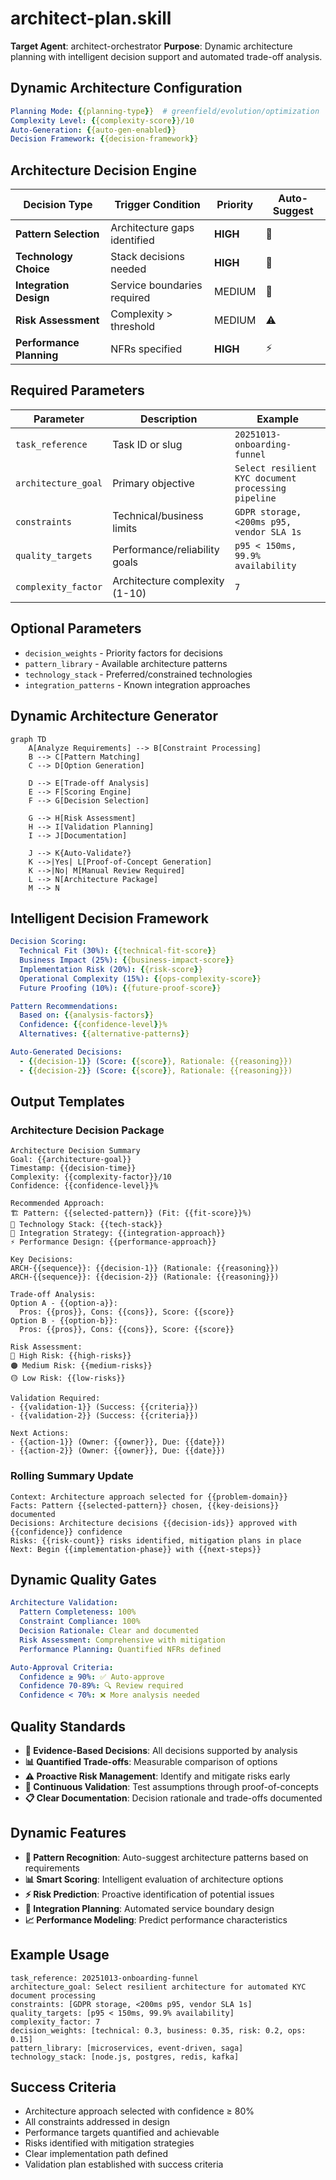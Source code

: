 # architect-plan.skill

**Target Agent**: architect-orchestrator
**Purpose**: Dynamic architecture planning with intelligent decision support and automated trade-off analysis.

## Dynamic Architecture Configuration
```yaml
Planning Mode: {{planning-type}}  # greenfield/evolution/optimization
Complexity Level: {{complexity-score}}/10
Auto-Generation: {{auto-gen-enabled}}
Decision Framework: {{decision-framework}}
```

## Architecture Decision Engine
| Decision Type | Trigger Condition | Priority | Auto-Suggest |
|---|---|---|---|
| **Pattern Selection** | Architecture gaps identified | **HIGH** | 🎯 |
| **Technology Choice** | Stack decisions needed | **HIGH** | 🔧 |
| **Integration Design** | Service boundaries required | MEDIUM | 🔗 |
| **Risk Assessment** | Complexity > threshold | MEDIUM | ⚠️ |
| **Performance Planning** | NFRs specified | **HIGH** | ⚡ |

## Required Parameters
| Parameter | Description | Example |
|---|---|---|
| `task_reference` | Task ID or slug | `20251013-onboarding-funnel` |
| `architecture_goal` | Primary objective | `Select resilient KYC document processing pipeline` |
| `constraints` | Technical/business limits | `GDPR storage, <200ms p95, vendor SLA 1s` |
| `quality_targets` | Performance/reliability goals | `p95 < 150ms, 99.9% availability` |
| `complexity_factor` | Architecture complexity (1-10) | `7` |

## Optional Parameters
- `decision_weights` - Priority factors for decisions
- `pattern_library` - Available architecture patterns
- `technology_stack` - Preferred/constrained technologies
- `integration_patterns` - Known integration approaches

## Dynamic Architecture Generator
```mermaid
graph TD
    A[Analyze Requirements] --> B[Constraint Processing]
    B --> C[Pattern Matching]
    C --> D[Option Generation]

    D --> E[Trade-off Analysis]
    E --> F[Scoring Engine]
    F --> G[Decision Selection]

    G --> H[Risk Assessment]
    H --> I[Validation Planning]
    I --> J[Documentation]

    J --> K{Auto-Validate?}
    K -->|Yes| L[Proof-of-Concept Generation]
    K -->|No| M[Manual Review Required]
    L --> N[Architecture Package]
    M --> N
```

## Intelligent Decision Framework
```yaml
Decision Scoring:
  Technical Fit (30%): {{technical-fit-score}}
  Business Impact (25%): {{business-impact-score}}
  Implementation Risk (20%): {{risk-score}}
  Operational Complexity (15%): {{ops-complexity-score}}
  Future Proofing (10%): {{future-proof-score}}

Pattern Recommendations:
  Based on: {{analysis-factors}}
  Confidence: {{confidence-level}}%
  Alternatives: {{alternative-patterns}}

Auto-Generated Decisions:
  - {{decision-1}} (Score: {{score}}, Rationale: {{reasoning}})
  - {{decision-2}} (Score: {{score}}, Rationale: {{reasoning}})
```

## Output Templates
### Architecture Decision Package
```
Architecture Decision Summary
Goal: {{architecture-goal}}
Timestamp: {{decision-time}}
Complexity: {{complexity-factor}}/10
Confidence: {{confidence-level}}%

Recommended Approach:
🏗️ Pattern: {{selected-pattern}} (Fit: {{fit-score}}%)
🔧 Technology Stack: {{tech-stack}}
🔗 Integration Strategy: {{integration-approach}}
⚡ Performance Design: {{performance-approach}}

Key Decisions:
ARCH-{{sequence}}: {{decision-1}} (Rationale: {{reasoning}})
ARCH-{{sequence}}: {{decision-2}} (Rationale: {{reasoning}})

Trade-off Analysis:
Option A - {{option-a}}:
  Pros: {{pros}}, Cons: {{cons}}, Score: {{score}}
Option B - {{option-b}}:
  Pros: {{pros}}, Cons: {{cons}}, Score: {{score}}

Risk Assessment:
🔴 High Risk: {{high-risks}}
🟠 Medium Risk: {{medium-risks}}
🟡 Low Risk: {{low-risks}}

Validation Required:
- {{validation-1}} (Success: {{criteria}})
- {{validation-2}} (Success: {{criteria}})

Next Actions:
- {{action-1}} (Owner: {{owner}}, Due: {{date}})
- {{action-2}} (Owner: {{owner}}, Due: {{date}})
```

### Rolling Summary Update
```
Context: Architecture approach selected for {{problem-domain}}
Facts: Pattern {{selected-pattern}} chosen, {{key-deisions}} documented
Decisions: Architecture decisions {{decision-ids}} approved with {{confidence}} confidence
Risks: {{risk-count}} risks identified, mitigation plans in place
Next: Begin {{implementation-phase}} with {{next-steps}}
```

## Dynamic Quality Gates
```yaml
Architecture Validation:
  Pattern Completeness: 100%
  Constraint Compliance: 100%
  Decision Rationale: Clear and documented
  Risk Assessment: Comprehensive with mitigation
  Performance Planning: Quantified NFRs defined

Auto-Approval Criteria:
  Confidence ≥ 90%: ✅ Auto-approve
  Confidence 70-89%: 🔍 Review required
  Confidence < 70%: ❌ More analysis needed
```

## Quality Standards
- **🎯 Evidence-Based Decisions**: All decisions supported by analysis
- **📊 Quantified Trade-offs**: Measurable comparison of options
- **⚠️ Proactive Risk Management**: Identify and mitigate risks early
- **🔄 Continuous Validation**: Test assumptions through proof-of-concepts
- **📋 Clear Documentation**: Decision rationale and trade-offs documented

## Dynamic Features
- **🤖 Pattern Recognition**: Auto-suggest architecture patterns based on requirements
- **📊 Smart Scoring**: Intelligent evaluation of architecture options
- **⚡ Risk Prediction**: Proactive identification of potential issues
- **🔗 Integration Planning**: Automated service boundary design
- **📈 Performance Modeling**: Predict performance characteristics

## Example Usage
```
task_reference: 20251013-onboarding-funnel
architecture_goal: Select resilient architecture for automated KYC document processing
constraints: [GDPR storage, <200ms p95, vendor SLA 1s]
quality_targets: [p95 < 150ms, 99.9% availability]
complexity_factor: 7
decision_weights: [technical: 0.3, business: 0.35, risk: 0.2, ops: 0.15]
pattern_library: [microservices, event-driven, saga]
technology_stack: [node.js, postgres, redis, kafka]
```

## Success Criteria
- Architecture approach selected with confidence ≥ 80%
- All constraints addressed in design
- Performance targets quantified and achievable
- Risks identified with mitigation strategies
- Clear implementation path defined
- Validation plan established with success criteria